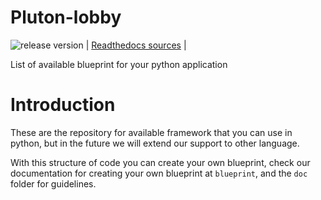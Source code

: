 # Pluton-lobby
![release version][release-image] |
[Readthedocs sources](https://pluton-kit.readthedocs.io/en/latest/) |

List of available blueprint for your python application

# Introduction
These are the repository for available framework that you can use in python, but in the future we will extend our support to other language.

With this structure of code you can create your own blueprint, check our  documentation for creating your own blueprint at `blueprint`, and  the `doc` folder for guidelines.

[release-image]: https://img.shields.io/badge/plutonlobby-1.0.25alpha2-brightgreen
